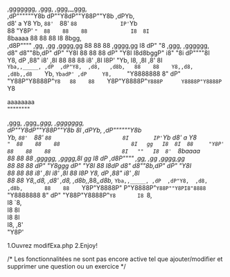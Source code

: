    ,ggggggg,                          ,ggg, ,ggg,_,ggg,                                                 
 ,dP""""""Y8b                        dP""Y8dP""Y88P""Y8b              ,dPYb,                            
 d8'    a  Y8                        Yb, `88'  `88'  `88              IP'`Yb                            
 88     "Y8P'                         `"  88    88    88              I8  8I                            
 `8baaaa                                  88    88    88              I8  8bgg,                         
,d8P""""         ,gg,   ,gg   ,gggg,gg    88    88    88    ,gggg,gg  I8 dP" "8   ,ggg,    ,gggggg,     
d8"             d8""8b,dP"   dP"  "Y8I    88    88    88   dP"  "Y8I  I8d8bggP"  i8" "8i   dP""""8I     
Y8,            dP   ,88"    i8'    ,8I    88    88    88  i8'    ,8I  I8P' "Yb,  I8, ,8I  ,8'    8I     
`Yba,,_____, ,dP  ,dP"Y8,  ,d8,   ,d8b,   88    88    Y8,,d8,   ,d8b,,d8    `Yb, `YbadP' ,dP     Y8,    
  `"Y8888888 8"  dP"   "Y88P"Y8888P"`Y8   88    88    `Y8P"Y8888P"`Y888P      Y8888P"Y8888P      `Y8    
                                                                                                        
                                                                                                        
                                                                                          
                                                                                                        
 aaaaaaaa                                                                                               
 """"""""                                                                                               
                                         
                                                                                                        
                                                                                                        
 ,ggg, ,ggg,_,ggg,                                            ,ggggggg,                                 
dP""Y8dP""Y88P""Y8b                       8I        ,dPYb,  ,dP""""""Y8b                                
Yb, `88'  `88'  `88                       8I        IP'`Yb  d8'    a  Y8                                
 `"  88    88    88                       8I   gg   I8  8I  88     "Y8P'                                
     88    88    88                       8I   ""   I8  8'  `8baaaa                                     
     88    88    88    ,ggggg,      ,gggg,8I   gg   I8 dP  ,d8P""""         ,gg,   ,gg   ,gggg,gg       
     88    88    88   dP"  "Y8ggg  dP"  "Y8I   88   I8dP   d8"             d8""8b,dP"   dP"  "Y8I       
     88    88    88  i8'    ,8I   i8'    ,8I   88   I8P    Y8,            dP   ,88"    i8'    ,8I       
     88    88    Y8,,d8,   ,d8'  ,d8,   ,d8b,_,88,_,d8b,_  `Yba,,_____, ,dP  ,dP"Y8,  ,d8,   ,d8b,      
     88    88    `Y8P"Y8888P"    P"Y8888P"`Y88P""Y8PI8"8888  `"Y8888888 8"  dP"   "Y88P"Y8888P"`Y8      
                                                    I8 `8,                                              
                                                    I8  `8,                                             
                                                    I8   8I                                             
                                                    I8   8I                                             
                                                    I8, ,8'                                             
                                                     "Y8P'                                                       
                                                                                         
                                              

1.Ouvrez modifExa.php
2.Enjoy!

/*
Les fonctionnalitées ne sont pas encore active tel que 
ajouter/modifier et supprimer une question ou un exercice
*/
